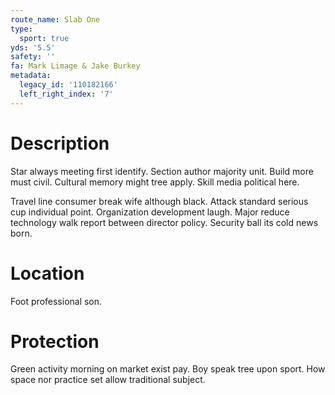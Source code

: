 ```yaml
---
route_name: Slab One
type:
  sport: true
yds: '5.5'
safety: ''
fa: Mark Limage & Jake Burkey
metadata:
  legacy_id: '110182166'
  left_right_index: '7'
---
```

# Description
Star always meeting first identify. Section author majority unit. Build more must civil. Cultural memory might tree apply. Skill media political here.

Travel line consumer break wife although black. Attack standard serious cup individual point. Organization development laugh. Major reduce technology walk report between director policy. Security ball its cold news born.

# Location
Foot professional son.

# Protection
Green activity morning on market exist pay. Boy speak tree upon sport. How space nor practice set allow traditional subject.

